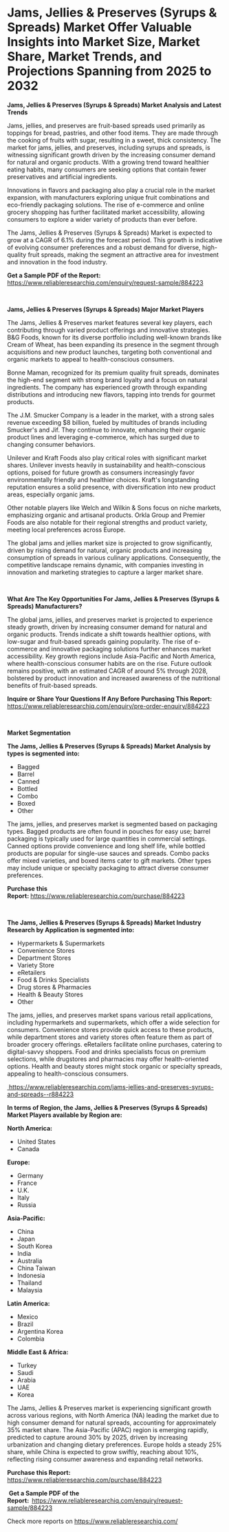 <p><h1>Jams, Jellies & Preserves (Syrups & Spreads) Market Offer Valuable Insights into Market Size, Market Share, Market Trends, and Projections Spanning from 2025 to 2032</h1></p><p><strong>Jams, Jellies & Preserves (Syrups & Spreads) Market Analysis and Latest Trends</strong></p>
<p><p>Jams, jellies, and preserves are fruit-based spreads used primarily as toppings for bread, pastries, and other food items. They are made through the cooking of fruits with sugar, resulting in a sweet, thick consistency. The market for jams, jellies, and preserves, including syrups and spreads, is witnessing significant growth driven by the increasing consumer demand for natural and organic products. With a growing trend toward healthier eating habits, many consumers are seeking options that contain fewer preservatives and artificial ingredients.</p><p>Innovations in flavors and packaging also play a crucial role in the market expansion, with manufacturers exploring unique fruit combinations and eco-friendly packaging solutions. The rise of e-commerce and online grocery shopping has further facilitated market accessibility, allowing consumers to explore a wider variety of products than ever before.</p><p>The Jams, Jellies & Preserves (Syrups & Spreads) Market is expected to grow at a CAGR of 6.1% during the forecast period. This growth is indicative of evolving consumer preferences and a robust demand for diverse, high-quality fruit spreads, making the segment an attractive area for investment and innovation in the food industry.</p></p>
<p><strong>Get a Sample PDF of the Report:&nbsp;</strong> <a href="https://www.reliableresearchiq.com/enquiry/request-sample/884223?utm_campaign=2257&utm_medium=2&utm_source=Github&utm_content=ia&utm_term=15022025&utm_id=jams-jellies-preserves-syrups-spreads">https://www.reliableresearchiq.com/enquiry/request-sample/884223</a></p>
<p>&nbsp;</p>
<p><strong>Jams, Jellies & Preserves (Syrups & Spreads) Major Market Players</strong></p>
<p><p>The Jams, Jellies & Preserves market features several key players, each contributing through varied product offerings and innovative strategies. B&G Foods, known for its diverse portfolio including well-known brands like Cream of Wheat, has been expanding its presence in the segment through acquisitions and new product launches, targeting both conventional and organic markets to appeal to health-conscious consumers.</p><p>Bonne Maman, recognized for its premium quality fruit spreads, dominates the high-end segment with strong brand loyalty and a focus on natural ingredients. The company has experienced growth through expanding distributions and introducing new flavors, tapping into trends for gourmet products. </p><p>The J.M. Smucker Company is a leader in the market, with a strong sales revenue exceeding $8 billion, fueled by multitudes of brands including Smucker's and Jif. They continue to innovate, enhancing their organic product lines and leveraging e-commerce, which has surged due to changing consumer behaviors.</p><p>Unilever and Kraft Foods also play critical roles with significant market shares. Unilever invests heavily in sustainability and health-conscious options, poised for future growth as consumers increasingly favor environmentally friendly and healthier choices. Kraft's longstanding reputation ensures a solid presence, with diversification into new product areas, especially organic jams.</p><p>Other notable players like Welch and Wilkin & Sons focus on niche markets, emphasizing organic and artisanal products. Orkla Group and Premier Foods are also notable for their regional strengths and product variety, meeting local preferences across Europe.</p><p>The global jams and jellies market size is projected to grow significantly, driven by rising demand for natural, organic products and increasing consumption of spreads in various culinary applications. Consequently, the competitive landscape remains dynamic, with companies investing in innovation and marketing strategies to capture a larger market share.</p></p>
<p>&nbsp;</p>
<p><strong>What Are The Key Opportunities For Jams, Jellies & Preserves (Syrups & Spreads) Manufacturers?</strong></p>
<p><p>The global jams, jellies, and preserves market is projected to experience steady growth, driven by increasing consumer demand for natural and organic products. Trends indicate a shift towards healthier options, with low-sugar and fruit-based spreads gaining popularity. The rise of e-commerce and innovative packaging solutions further enhances market accessibility. Key growth regions include Asia-Pacific and North America, where health-conscious consumer habits are on the rise. Future outlook remains positive, with an estimated CAGR of around 5% through 2028, bolstered by product innovation and increased awareness of the nutritional benefits of fruit-based spreads.</p></p>
<p><strong>Inquire or Share Your Questions If Any Before Purchasing This Report:</strong> <a href="https://www.reliableresearchiq.com/enquiry/pre-order-enquiry/884223?utm_campaign=2257&utm_medium=2&utm_source=Github&utm_content=ia&utm_term=15022025&utm_id=jams-jellies-preserves-syrups-spreads">https://www.reliableresearchiq.com/enquiry/pre-order-enquiry/884223</a></p>
<p>&nbsp;</p>
<p><strong>Market Segmentation</strong></p>
<p><strong>The Jams, Jellies & Preserves (Syrups & Spreads) Market Analysis by types is segmented into:</strong></p>
<p><ul><li>Bagged</li><li>Barrel</li><li>Canned</li><li>Bottled</li><li>Combo</li><li>Boxed</li><li>Other</li></ul></p>
<p><p>The jams, jellies, and preserves market is segmented based on packaging types. Bagged products are often found in pouches for easy use; barrel packaging is typically used for large quantities in commercial settings. Canned options provide convenience and long shelf life, while bottled products are popular for single-use sauces and spreads. Combo packs offer mixed varieties, and boxed items cater to gift markets. Other types may include unique or specialty packaging to attract diverse consumer preferences.</p></p>
<p><strong>Purchase this Report:&nbsp;</strong><a href="https://www.reliableresearchiq.com/purchase/884223?utm_campaign=2257&utm_medium=2&utm_source=Github&utm_content=ia&utm_term=15022025&utm_id=jams-jellies-preserves-syrups-spreads">https://www.reliableresearchiq.com/purchase/884223</a></p>
<p>&nbsp;</p>
<p><strong>The Jams, Jellies & Preserves (Syrups & Spreads) Market Industry Research by Application is segmented into:</strong></p>
<p><ul><li>Hypermarkets & Supermarkets</li><li>Convenience Stores</li><li>Department Stores</li><li>Variety Store</li><li>eRetailers</li><li>Food & Drinks Specialists</li><li>Drug stores & Pharmacies</li><li>Health & Beauty Stores</li><li>Other</li></ul></p>
<p><p>The jams, jellies, and preserves market spans various retail applications, including hypermarkets and supermarkets, which offer a wide selection for consumers. Convenience stores provide quick access to these products, while department stores and variety stores often feature them as part of broader grocery offerings. eRetailers facilitate online purchases, catering to digital-savvy shoppers. Food and drinks specialists focus on premium selections, while drugstores and pharmacies may offer health-oriented options. Health and beauty stores might stock organic or specialty spreads, appealing to health-conscious consumers.</p></p>
<p><a href="https://www.reliableresearchiq.com/jams-jellies-and-preserves-syrups-and-spreads--r884223?utm_campaign=2257&utm_medium=2&utm_source=Github&utm_content=ia&utm_term=15022025&utm_id=jams-jellies-preserves-syrups-spreads">&nbsp;https://www.reliableresearchiq.com/jams-jellies-and-preserves-syrups-and-spreads--r884223</a></p>
<p><strong>In terms of Region, the Jams, Jellies & Preserves (Syrups & Spreads) Market Players available by Region are:</strong></p>
<p>
    <p> <strong> North America: </strong>
        <ul>
            <li>United States</li>
            <li>Canada</li>
        </ul>
        </p> 
    <p> <strong> Europe: </strong>
        <ul>
            <li>Germany</li>
            <li>France</li>
            <li>U.K.</li>
            <li>Italy</li>
            <li>Russia</li>
        </ul>
        </p> 
    <p> <strong> Asia-Pacific: </strong>
        <ul>
            <li>China</li>
            <li>Japan</li>
            <li>South Korea</li>
            <li>India</li>
            <li>Australia</li>
            <li>China Taiwan</li>
            <li>Indonesia</li>
            <li>Thailand</li>
            <li>Malaysia</li>
        </ul>
        </p> 
    <p> <strong> Latin America: </strong>
        <ul>
            <li>Mexico</li>
            <li>Brazil</li>
            <li>Argentina Korea</li>
            <li>Colombia</li>
        </ul>
        </p> 
    <p> <strong> Middle East & Africa: </strong>
        <ul>
            <li>Turkey</li>
            <li>Saudi</li>
            <li>Arabia</li>
            <li>UAE</li>
            <li>Korea</li>
        </ul>
    </p>
    </p>
<p><p>The Jams, Jellies & Preserves market is experiencing significant growth across various regions, with North America (NA) leading the market due to high consumer demand for natural spreads, accounting for approximately 35% market share. The Asia-Pacific (APAC) region is emerging rapidly, predicted to capture around 30% by 2025, driven by increasing urbanization and changing dietary preferences. Europe holds a steady 25% share, while China is expected to grow swiftly, reaching about 10%, reflecting rising consumer awareness and expanding retail networks.</p></p>
<p><strong>Purchase this Report: </strong><a href="https://www.reliableresearchiq.com/purchase/884223?utm_campaign=2257&utm_medium=2&utm_source=Github&utm_content=ia&utm_term=15022025&utm_id=jams-jellies-preserves-syrups-spreads">https://www.reliableresearchiq.com/purchase/884223</a></p>
<p>&nbsp;<strong>Get a Sample PDF of the Report:&nbsp;&nbsp;</strong><a href="https://www.reliableresearchiq.com/enquiry/request-sample/884223?utm_campaign=2257&utm_medium=2&utm_source=Github&utm_content=ia&utm_term=15022025&utm_id=jams-jellies-preserves-syrups-spreads">https://www.reliableresearchiq.com/enquiry/request-sample/884223</a></p>
<p><strong></strong></p>
<p>Check more reports on <a href="https://www.reliableresearchiq.com/?utm_campaign=2257&utm_medium=2&utm_source=Github&utm_content=ia&utm_term=15022025&utm_id=jams-jellies-preserves-syrups-spreads">https://www.reliableresearchiq.com/</a></p>